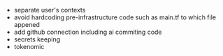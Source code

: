 - separate user's contexts
- avoid hardcoding pre-infrastructure code such as main.tf to which file appened
- add github connection including ai commiting code
- secrets keeping
- tokenomic

